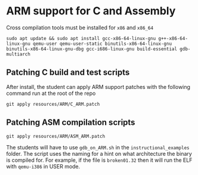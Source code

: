 
# ARM support for C and Assembly

Cross compilation tools must be installed for `x86` and `x86_64`

```
sudo apt update && sudo apt install gcc-x86-64-linux-gnu g++-x86-64-linux-gnu qemu-user qemu-user-static binutils-x86-64-linux-gnu binutils-x86-64-linux-gnu-dbg gcc-i686-linux-gnu build-essential gdb-multiarch
```

## Patching C build and test scripts

After install, the student can apply ARM support patches with the following command run at the root of the repo

`git apply resources/ARM/C_ARM.patch`

## Patching ASM compilation scripts

`git apply resources/ARM/ASM_ARM.patch`

The students will have to use `gdb_on_ARM.sh` in the `instructional_examples` folder. The script uses the naming for a hint on what architecture the binary is compiled for. For example, if the file is `broken01.32` then it will run the ELF with `qemu-i386` in USER mode.
